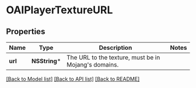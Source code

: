 # OAIPlayerTextureURL

## Properties
Name | Type | Description | Notes
------------ | ------------- | ------------- | -------------
**url** | **NSString*** | The URL to the texture, must be in Mojang&#39;s domains. | 

[[Back to Model list]](../README.md#documentation-for-models) [[Back to API list]](../README.md#documentation-for-api-endpoints) [[Back to README]](../README.md)


